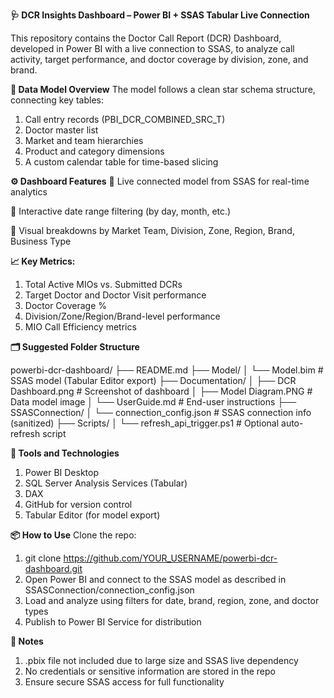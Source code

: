 **🩺 DCR Insights Dashboard – Power BI + SSAS Tabular Live Connection**

This repository contains the Doctor Call Report (DCR) Dashboard, developed in Power BI with a live connection to SSAS, to analyze call activity, target performance, and doctor coverage by division, zone, and brand.


**🧩 Data Model Overview**
The model follows a clean star schema structure, connecting key tables:

1. Call entry records (PBI_DCR_COMBINED_SRC_T)
2. Doctor master list
3. Market and team hierarchies
4. Product and category dimensions
5. A custom calendar table for time-based slicing


**⚙️ Dashboard Features**
🧠 Live connected model from SSAS for real-time analytics

📅 Interactive date range filtering (by day, month, etc.)

📍 Visual breakdowns by Market Team, Division, Zone, Region, Brand, Business Type


**📈 Key Metrics:**
1. Total Active MIOs vs. Submitted DCRs
2. Target Doctor and Doctor Visit performance
3. Doctor Coverage %
4. Division/Zone/Region/Brand-level performance
5. MIO Call Efficiency metrics


**🗂 Suggested Folder Structure**

powerbi-dcr-dashboard/
├── README.md
├── Model/
│   └── Model.bim                      # SSAS model (Tabular Editor export)
├── Documentation/
│   ├── DCR Dashboard.png              # Screenshot of dashboard
│   ├── Model Diagram.PNG              # Data model image
│   └── UserGuide.md                   # End-user instructions
├── SSASConnection/
│   └── connection_config.json         # SSAS connection info (sanitized)
├── Scripts/
│   └── refresh_api_trigger.ps1        # Optional auto-refresh script


**🔧 Tools and Technologies**
1. Power BI Desktop
2. SQL Server Analysis Services (Tabular)
3. DAX
4. GitHub for version control
5. Tabular Editor (for model export)


**📦 How to Use**
Clone the repo:
1. git clone https://github.com/YOUR_USERNAME/powerbi-dcr-dashboard.git
2. Open Power BI and connect to the SSAS model as described in SSASConnection/connection_config.json
3. Load and analyze using filters for date, brand, region, zone, and doctor types
4. Publish to Power BI Service for distribution


**🚫 Notes**
1. .pbix file not included due to large size and SSAS live dependency
2. No credentials or sensitive information are stored in the repo
3. Ensure secure SSAS access for full functionality

 
